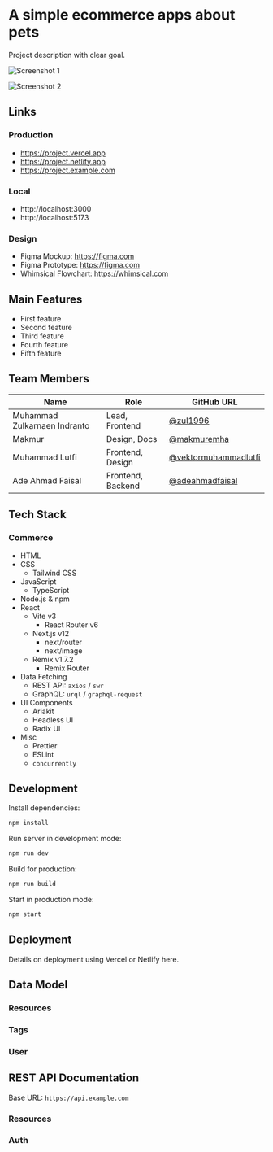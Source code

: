 # A simple ecommerce apps about pets

Project description with clear goal.

![Screenshot 1]()

![Screenshot 2]()

## Links

### Production

- https://project.vercel.app
- https://project.netlify.app
- https://project.example.com

### Local

- http://localhost:3000
- http://localhost:5173

### Design

- Figma Mockup: https://figma.com
- Figma Prototype: https://figma.com
- Whimsical Flowchart: https://whimsical.com

## Main Features

- First feature
- Second feature
- Third feature
- Fourth feature
- Fifth feature

## Team Members

| Name                         | Role              | GitHub URL                                                     |
| ---------------------------- | ----------------- | -------------------------------------------------------------- |
| Muhammad Zulkarnaen Indranto | Lead, Frontend    | [@zul1996](https://github.com/zul1996)                         |
| Makmur                       | Design, Docs      | [@makmuremha](https://github.com/makmuremha)                   |
| Muhammad Lutfi               | Frontend, Design  | [@vektormuhammadlutfi](https://github.com/vektormuhammadlutfi) |
| Ade Ahmad Faisal             | Frontend, Backend | [@adeahmadfaisal](https://github.com/adeahmadfaisal)           |

## Tech Stack

### Commerce

- HTML
- CSS
  - Tailwind CSS
- JavaScript
  - TypeScript
- Node.js & npm
- React
  - Vite v3
    - React Router v6
  - Next.js v12
    - next/router
    - next/image
  - Remix v1.7.2
    - Remix Router
- Data Fetching
  - REST API: `axios` / `swr`
  - GraphQL: `urql` / `graphql-request`
- UI Components
  - Ariakit
  - Headless UI
  - Radix UI
- Misc
  - Prettier
  - ESLint
  - `concurrently`

## Development

Install dependencies:

```sh
npm install
```

Run server in development mode:

```sh
npm run dev
```

Build for production:

```sh
npm run build
```

Start in production mode:

```sh
npm start
```

## Deployment

Details on deployment using Vercel or Netlify here.

## Data Model

### Resources

### Tags

### User

## REST API Documentation

Base URL: `https://api.example.com`

### Resources

### Auth
